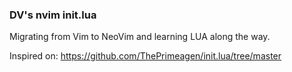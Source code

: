 ### DV's nvim init.lua

Migrating from Vim to NeoVim and learning LUA along the way.

Inspired on: https://github.com/ThePrimeagen/init.lua/tree/master
